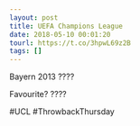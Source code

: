 ```yaml
---
layout: post
title: UEFA Champions League
date: 2018-05-10 00:01:20
tourl: https://t.co/3hpwL69z2B
tags: []
---
```

Bayern 2013 ???? 

Favourite? ????

#UCL #ThrowbackThursday
